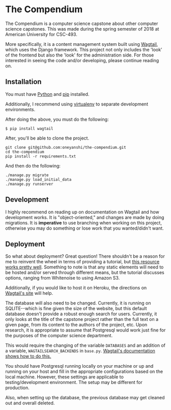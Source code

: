 The Compendium 
============================== 
The Compendium is a computer science capstone about other computer science capstones. This was made during the spring semester of 2018 at American University for CSC-493. 

More specifically, it is a content management system built using [Wagtail](https://wagtail.io/), which uses the Django framework. This project not only includes the 'look' of the frontend but also the 'look' for the administration side. For those interested in seeing the code and/or developing, please continue reading on. 

## Installation

You must have [Python](https://www.python.org/downloads/) and [pip](https://pip.pypa.io/en/latest/installing.html) installed. 

Additionally, I recommend using [virtualenv](https://virtualenv.pypa.io/en/latest/installation.html) to separate development environments.   

After doing the above, you must do the following: 

```$ pip install wagtail ``` 

After, you'll be able to clone the project. 

    git clone git@github.com:oneyanshi/the-compendium.git
    cd the-compendium
    pip install -r requirements.txt 

And then do the following: 

    ./manage.py migrate 
    ./manage.py load_initial_data 
    ./manage.py runserver 

## Development  

I highly recommend on reading up on documentation on Wagtail and how development works. It is "object-oriented," and changes are made by doing migrations. It is **imperative** to use branching when working on this project, otherwise you may do something or lose work that you wanted/didn't want. 

## Deployment 

So what about deployment? Great question! There shouldn't be a reason for me to reinvent the wheel in terms of providing a tutorial, but [this resource works pretty well](https://vix.digital/insights/deploying-wagtail-production/). Something to note is that any static elements will need to be hosted and/or served through different means, but the tutorial discusses options, ranging from Whitenoise to using Amazon S3. 

Additionally, if you would like to host it on Heroku, the directions on [Wagtail's site](https://wagtail.io/blog/wagtail-heroku-2017/) will help. 

The database will also need to be changed. Currently, it is running on SQLITE--which is fine given the size of the website, but this default database doesn't provide a robust enough search for users. Currently, it only looks at the title of the capstone project rather than the full text on a given page, from its content to the authors of the project, etc. Upon research, it is appropriate to assume that Postgresql would work just fine for the purposes of the computer science department. 

This would require the changing of the variable ```DATABASES``` and an addition of a variable, ```WAGTAILSEARCH_BACKENDS``` in ```base.py```.  [Wagtail's documentation shows how to do this.](http://docs.wagtail.io/en/latest/reference/contrib/postgres_search.html#postgres-search) 

You should have Postgresql running locally on your machine or up and running on your host and fill in the appropriate configurations based on the local machine. However, these settings are applicable to testing/development environment. The setup may be different for production.

Also, when setting up the database, the previous database may get cleaned out and overall deleted.  
